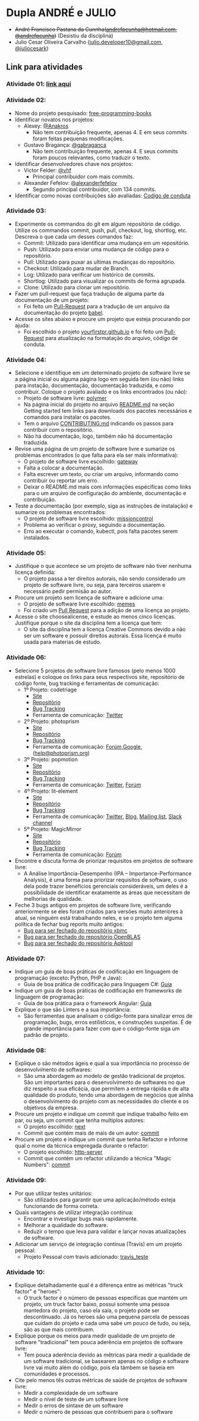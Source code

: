 # Dupla ANDRÉ e JULIO
  - ~~André Francisco Pastana da Cunnha(andrefpcunha@hotmail.com, [@andrefpcunha](https://github.com/andrefpcunha))~~ (Desistiu da disciplina)
  - Julio Cesar Oliveira Carvalho (julio.developer10@gmail.com, [@juliocesark](https://github.com/juliocesark))

## Link para atividades
### Atividade 01: [link aqui](https://drive.google.com/open?id=13XWKXaloeDOG5KePd-ad3Hv6YWh-KKSA) 
### Atividade 02:
- Nome do projeto pesquisado:   [free-programming-books](https://github.com/EbookFoundation/free-programming-books)
- Identificar novatos nos projetos:	
    - Alexey: [@Anakros](https://github.com/EbookFoundation/free-programming-books/commits?author=Anakros)
        - Não tem contribuição frequente, apenas 4. E em seus commits foram feitas pequenas modificações.
	- Gustavo Bragança: [@gabraganca](https://github.com/EbookFoundation/free-programming-books/commits?author=gabraganca)
	    - Não tem contribuição frequente, apenas 4. E seus commits foram poucos relevantes, como traduzir o texto.
- Identificar desenvolvedores chave nos projetos:	
	- Victor Felder: [@vhf](https://github.com/EbookFoundation/free-programming-books/commits?author=vhf)
	    - Principal contribuidor com mais commits.
    - Alexander Fefelov: [@alexanderfefelov](https://github.com/EbookFoundation/free-programming-books/commits?author=alexanderfefelov)
	    - Segundo principal contribuidor, com 134 commits.
- Identificar como novas contribuições são avaliadas: [Codigo de conduta](https://github.com/EbookFoundation/free-programming-books/blob/master/CODE_OF_CONDUCT.md)
### Atividade 03:
- Experimente os commandos do git em algum repositório de código. Utilize os commandos commit, push, pull, checkout, log, shortlog, etc. Descreva o que cada um desses comandos faz:	
    - Commit: Utilizado para identificar uma mudança em um repositório.
    - Push: Utilizado para enviar uma mudança de código para o repositório.
    - Pull: Utilizado para puxar as ultimas mudanças do repositório.
    - Checkout: Utilizado para mudar de Branch.
    - Log: Utilizado para verificar um histórico de commits.
    - Shortlog: Utilizado para visualizar os commits de forma agrupada.
    - Clone: Utilizado para clonar um repositório.
- Fazer um pull-request que faça tradução de alguma parte da documentação de um projeto:
    - Foi feito um [Pull-Request](https://github.com/python-babel/babel/pull/638) para a tradução de um arquivo da documentação do projeto [babel](https://github.com/python-babel/babel).
- Acesse os sites abaixo e procure um projeto que esteja procurando por ajuda:
    - Foi escolhido o projeto [yourfirstpr.github.io](https://github.com/yourfirstpr/yourfirstpr.github.io) e foi feito um [Pull-Request](https://github.com/yourfirstpr/yourfirstpr.github.io/pull/156) para atualização na formatação do arquivo, código de conduta.
### Atividade 04:
- Selecione e identifique em um determinado projeto de software livre se a página inicial ou alguma página logo em seguida tem (ou não) links para instação, documentação, documentação traduzida, e como contribuir. Coloque o projeto avaliado e os links encontrados (ou não):	
    - Projeto de software livre: [polymer](https://github.com/Polymer/polymer)
    - Na página inicial do projeto no arquivo [README.md](https://github.com/Polymer/polymer/blob/master/README.md) na seção Getting started tem links para downloads dos pacotes necessários e comandos para instalar os pacotes.
    - Tem o arquivo [CONTRIBUTING.md](https://github.com/Polymer/polymer/blob/master/CONTRIBUTING.md) indicando os passos para contribuir com o repositório.
    - Não há documentação, logo, também não há documentação traduzida.
- Revise uma página de um projeto de software livre e sumarize os problemas encontrados (o que falta para ela ser mais informativa):
    - O projeto de software livre escolhido: [gateway](https://github.com/mozilla-iot/gateway)
    - Falta a colocar a documentação.
    - Falta escrever um texto, ou criar um arquivo, informando como contribuir ou reportar um erro.
    - Deixar o README.md mais com informações espécificas como links para o um arquivo de configuração do ambiente, documentação e contribuição.
- Teste a documentação (por exemplo, siga as instruções de instalação) e sumarize os problemas encontrados:
    - O projeto de software livre escolhido: [missioncontrol](https://github.com/DAVFoundation/missioncontrol)
    - Problema ao verificar o proxy, seguindo a documentação.
    - Erro ao executar o comando, kubectl, pois falta pacotes serem instalados.
### Atividade 05:
- Justifique o que acontece se um projeto de software não tiver nenhuma licença definida:	
    - O projeto passa a ter direitos autorais, não sendo considerado um projeto de software livre, ou seja, para terceiros usarem e necessário pedir permisão ao autor.
- Procure um projeto sem licença de software e adicione uma:
    - O projeto de software livre escolhido: [memes](https://github.com/OpenGenus/memes)
    - Foi criado um [Pull Request](https://github.com/OpenGenus/memes/pull/144) para a adição de uma licença ao projeto.
- Acesse o site choosealicense, e estude ao menos cinco licenças. Justifique porque o site da disciplina tem a licença que tem:
    - O site da disciplina tem a licença Creative Commons devido a não ser um software e possuir direitos autorais. Essa licença é muito usada para materias de estudo.
### Atividade 06:
- Selecione 5 projetos de software livre famosos (pelo menos 1000 estrelas) e coloque os links para seus respectivos site, repositório de código fonte, bug tracking e ferramentas de comunicação:	
    - 1º Projeto: codetriage
        - [Site](https://www.codetriage.com/)
        - [Repositório](https://github.com/codetriage/codetriage)
        - [Bug Tracking](https://github.com/codetriage/codetriage/issues)
        - Ferramenta de comunicação: [Twitter](https://twitter.com/schneems)
    - 2º Projeto: photoprism
        - [Site](https://photoprism.org/)
        - [Repositório](https://github.com/photoprism/photoprism)
        - [Bug Tracking](https://github.com/photoprism/photoprism/issues)
        - Ferramenta de comunicação: [Forúm Google](https://groups.google.com/a/photoprism.org/forum/#!forum/help), (help@photoprism.org)
    - 3º Projeto: popmotion
        - [Site](https://popmotion.io/)
        - [Repositório](https://github.com/Popmotion/popmotion)
        - [Bug Tracking](https://github.com/Popmotion/popmotion/issues)
        - Ferramenta de comunicação: [Twitter](https://twitter.com/popmotionjs), [Forúm](https://spectrum.chat/popmotion?tab=posts)
    - 4º Projeto: lit-element
        - [Site](https://lit-element.polymer-project.org/)
        - [Repositório](https://github.com/Polymer/lit-element)
        - [Bug Tracking](https://github.com/Polymer/lit-element/issues)
        - Ferramenta de comunicação: [Twitter](https://twitter.com/polymer), [Blog](https://blog.polymer-project.org/), [Mailing list](https://groups.google.com/forum/#!forum/polymer-dev), [Slack channel](https://bit.ly/polymerslack)
    - 5º Projeto: MagicMirror
        - [Site](http://magicmirror.builders/)
        - [Repositório](https://github.com/MichMich/MagicMirror)
        - [Bug Tracking](https://github.com/MichMich/MagicMirror/issues)
        - Ferramenta de comunicação: [Forúm](https://forum.magicmirror.builders/)
- Encontre e discuta forma de priorizar requisitos em projetos de software livre:
    - A Análise Importância-Desempenho (IPA – Importance-Performance Analysis), é uma forma para priorizar requisitos de software, o uso dela pode trazer benefícios gerenciais consideráveis, um deles é a possibilidade de identificar exatamente as áreas que necessitam de melhorias de qualidade.
- Feche 3 bugs antigos em projetos de software livre, verificando anteriormente se eles foram criados para versões muito anteriores à atual, se ninguém está trabalhando neles, e se o projeto tem alguma política de fechar bug reports muito antigos:
    - [Bug para ser fechado do repositório xbmc](https://github.com/xbmc/xbmc/pull/11937)
    - [Bug para ser fechado do repositório OpenBLAS](https://github.com/xianyi/OpenBLAS/issues/455)
    - [Bug para ser fechado do repositório Apktool](https://github.com/iBotPeaches/Apktool/issues/1111)
### Atividade 07:
- Indique um guia de boas práticas de codificação em linguagem de programação (exceto: Python, PHP e Java):	
    - Guia de boa prática de codificação para linguagem C#: [Guia](https://docs.microsoft.com/pt-br/dotnet/csharp/programming-guide/inside-a-program/coding-conventions)
- Indique um guia de boas práticas de codificação em frameworks de linguagem de programação:
    - Guia de boa prática para o framework Angular: [Guia](https://angular.io/guide/styleguide)
- Explique o que são Linters e a sua importância:
    - São ferramentas que analisam o código-fonte para sinalizar erros de programação, bugs, erros estilísticos, e construções suspeitas. É de grande importãncia para fazer com que o código-fonte siga um padrão de projeto.
### Atividade 08:
- Explique o são métodos ágeis e qual a sua importância no processo de desenvolvimento de softwares:	
    - São uma abordagem ao modelo de gestão tradicional de projetos. São um importantes para o desenvolvimento de softwares no que diz respeito a sua eficácia, que permitem a entrega rápida e de alta qualidade do produto, tendo uma abordagem de negócios que alinha o desenvolvimento do projeto com as necessidades do cliente e os objetivos da empresa.
- Procure um projeto e indique um commit que indique trabalho feito em par, ou seja, um commit que tenha multiplos autores:
    - O projeto escolhido: [next](https://github.com/atlas-engineer/next)
    - Commit que contém mais de mais de um autor: [commit](https://github.com/atlas-engineer/next/commit/dc96d84f5c1c20702097c20429601247d3e031f5)
- Procure um projeto e indique um commit que tenha Refactor e informe qual o nome da técnica empregada durante o refactor:
    - O projeto escolhido: [http-server](https://github.com/Himalee/http-server)
    - Commit que contém um refactor utilizando a técnica "Magic Numbers": [commit](https://github.com/Himalee/http-server/commit/71e545f85a4ad39cd9123cbadca264a0f8f0bb10)
### Atividade 09:
- Por que utilizar testes unitários:	
    - São utilizados para garantir que uma aplicação/método esteja funcionando de forma correta.
- Quais vantagens de utilizar integração contínua:
    - Encontrar e investigar bugs mais rapidamente.
    - Melhorar a qualidade do software.
    - Reduzir o tempo que leva para validar e lançar novas atualizações de software.
- Adicionar um serviço de integração contínua (Travis) em um projeto pessoal:
    - Projeto Pessoal com travis adicionado: [travis_teste](https://travis-ci.org/juliocesark/travis_teste)
### Atividade 10:
- Explique detalhadamente qual é a diferença entre as métricas "truck factor" e "heroes":	
    - O truck factor é o número de pessoas específicas que mantém um projeto, um truck factor baixo, possui somente uma pessoa mantedora do projeto, caso ela saía, o projeto pode ser descontinuado. Já os heroes são uma pequena parcela de pessoas que cuidam do projeto e cada uma sabe um pouco de tudo, ou seja, são as que mais contribuem.
- Explique porque os meios para medir qualidade de um projeto de software "tradicional" tem pouca aderência em projetos de software livre:
    - Tem pouca aderência devido as mêtricas para medir a qualidade de um software tradicional, se basearem apenas no código e software livre vai muito além do código, pois ela támbem se baseia em comunidades e processos.
- Cite pelo menos tês outras métricas de saúde de projetos de software livre:
    - Medir a complexidade de um software
    - Medir o nível de teste de um software livre
    - Medir o erros de sintaxe de um software
    - Medir o número de pessoas que contribuem para o software
